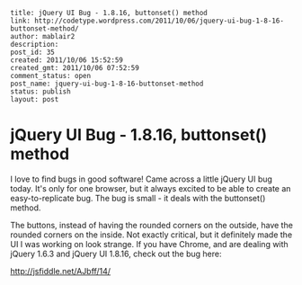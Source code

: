 ```
title: jQuery UI Bug - 1.8.16, buttonset() method
link: http://codetype.wordpress.com/2011/10/06/jquery-ui-bug-1-8-16-buttonset-method/
author: mablair2
description: 
post_id: 35
created: 2011/10/06 15:52:59
created_gmt: 2011/10/06 07:52:59
comment_status: open
post_name: jquery-ui-bug-1-8-16-buttonset-method
status: publish
layout: post
```

# jQuery UI Bug - 1.8.16, buttonset() method

I love to find bugs in good software! Came across a little jQuery UI bug today. It's only for one browser, but it always excited to be able to create an easy-to-replicate bug. The bug is small - it deals with the buttonset() method. 

The buttons, instead of having the rounded corners on the outside, have the rounded corners on the inside. Not exactly critical, but it definitely made the UI I was working on look strange. If you have Chrome, and are dealing with jQuery 1.6.3 and jQuery UI 1.8.16, check out the bug here: 

<http://jsfiddle.net/AJbff/14/>